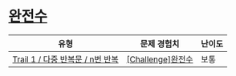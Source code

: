 # [완전수](https://www.codetree.ai/trails/complete/curated-cards/challenge-perfect-number)

|유형|문제 경험치|난이도|
|---|---|---|
|[Trail 1 / 다중 반복문 / n번 반복](https://www.codetree.ai/trail-info/novice-low/)|[[Challenge]완전수](https://www.codetree.ai/trails/complete/curated-cards/challenge-perfect-number/)|보통|

